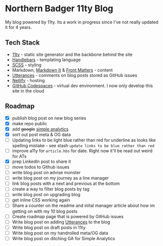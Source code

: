 # Northern Badger 11ty Blog

My blog powered by 11ty. Its a work in progress since I've not really updated it for 4 years.

## Tech Stack
- [11ty](https://www.11ty.dev/) - static site generator and the backbone behind the site
- [Handlebars](https://handlebarsjs.com/) - templating language
- [SCSS](https://sass-lang.com/) - styling
- Markdown, [Markdown It](https://github.com/markdown-it/markdown-it) & [Front Matters](https://github.com/jxson/front-matters) - content
- [Utterances](https://utteranc.es/) - comments on blog posts stored as GitHub issues
- [Netlify](https://www.netlify.com/) - hosting
- [GitHub Codespaces](https://github.com/features/codespaces) - virtual dev environment. I now only develop this site in the cloud

## Roadmap

- [x] publish blog post on new blog series
- [x] make repo public
- [x] add ~~google~~ [simple analytics](https://www.simpleanalytics.com/)
- [x] sort out post meta & OG data
- [ ] Updating links to be light blue rather than red for underline as looks like spelling mistake - see stash `update links to be blue rather than red`
- [ ] improve a11y for `article.hbs` for date. Right now it'll be read out weird for ATs
- [x] prep LinkedIn post to share it
- [ ] move todos to Github issues
- [ ] write blog post on advise monster
- [ ] write blog post on my journey as a line manager
- [ ] link blog posts with a next and previous at the bottom
- [ ] create a way to filter blog posts by tag
- [ ] write blog post on upgrading blog
- [ ] get inline CSS working again
- [ ] Share a counter on the readme and inital manager article about how im getting on with my 10 blog posts
- [ ] Create roadmap page that is powered by GitHub issues
- [ ] Write blog post on adding [Utterances](https://utteranc.es/) to the blog
- [ ] Write blog post on draft posts in 11ty
- [ ] Write blog post on my handrolled meta/OG data
- [ ] Write blog post on ditching GA for Simple Analytics
